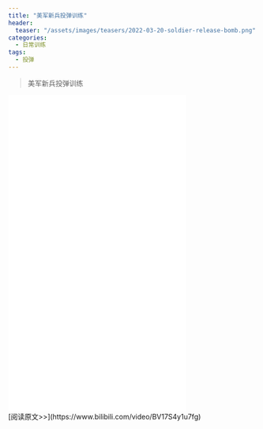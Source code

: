 ```yaml
---
title: "美军新兵投弹训练"
header:
  teaser: "/assets/images/teasers/2022-03-20-soldier-release-bomb.png"
categories:
  - 日常训练
tags:
  - 投弹
---
```


>美军新兵投弹训练

<iframe width="360px" height="640px" src="//player.bilibili.com/player.html?aid=679756539&bvid=BV17S4y1u7fg&cid=549627636&page=1" scrolling="no" border="0" frameborder="no" framespacing="0" allowfullscreen="true"> </iframe>
<br/>
[阅读原文>>](https://www.bilibili.com/video/BV17S4y1u7fg)
